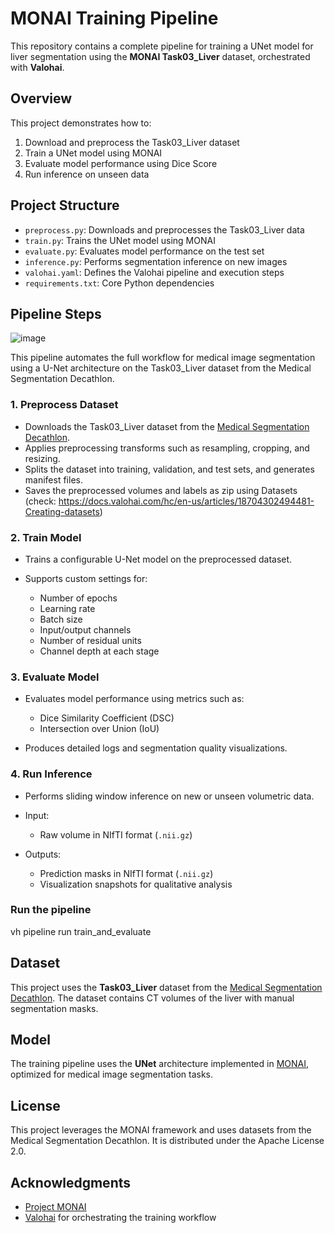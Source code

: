 # MONAI Training Pipeline

This repository contains a complete pipeline for training a UNet model for liver segmentation using the **MONAI Task03\_Liver** dataset, orchestrated with **Valohai**.

## Overview

This project demonstrates how to:

1. Download and preprocess the Task03\_Liver dataset
2. Train a UNet model using MONAI
3. Evaluate model performance using Dice Score
4. Run inference on unseen data

## Project Structure

* `preprocess.py`: Downloads and preprocesses the Task03\_Liver data
* `train.py`: Trains the UNet model using MONAI
* `evaluate.py`: Evaluates model performance on the test set
* `inference.py`: Performs segmentation inference on new images
* `valohai.yaml`: Defines the Valohai pipeline and execution steps
* `requirements.txt`: Core Python dependencies

## Pipeline Steps
![image](https://github.com/user-attachments/assets/bdf63043-771e-41b6-b250-6c85b2cd013c)

This pipeline automates the full workflow for medical image segmentation using a U-Net architecture on the Task03\_Liver dataset from the Medical Segmentation Decathlon.

### 1. **Preprocess Dataset**

* Downloads the Task03\_Liver dataset from the [Medical Segmentation Decathlon](http://medicaldecathlon.com/).
* Applies preprocessing transforms such as resampling, cropping, and resizing.
* Splits the dataset into training, validation, and test sets, and generates manifest files.
* Saves the preprocessed volumes and labels as zip using Datasets (check: https://docs.valohai.com/hc/en-us/articles/18704302494481-Creating-datasets)


### 2. **Train Model**

* Trains a configurable U-Net model on the preprocessed dataset.
* Supports custom settings for:

  * Number of epochs
  * Learning rate
  * Batch size
  * Input/output channels
  * Number of residual units
  * Channel depth at each stage

### 3. **Evaluate Model**

* Evaluates model performance using metrics such as:

  * Dice Similarity Coefficient (DSC)
  * Intersection over Union (IoU)
* Produces detailed logs and segmentation quality visualizations.

### 4. **Run Inference**

* Performs sliding window inference on new or unseen volumetric data.
* Input:
  * Raw volume in NIfTI format (`.nii.gz`)

* Outputs:

  * Prediction masks in NIfTI format (`.nii.gz`)
  * Visualization snapshots for qualitative analysis

### Run the pipeline
vh pipeline run train_and_evaluate

## Dataset

This project uses the **Task03\_Liver** dataset from the [Medical Segmentation Decathlon](http://medicaldecathlon.com/). The dataset contains CT volumes of the liver with manual segmentation masks.

## Model

The training pipeline uses the **UNet** architecture implemented in [MONAI](https://monai.io/), optimized for medical image segmentation tasks.

## License

This project leverages the MONAI framework and uses datasets from the Medical Segmentation Decathlon. It is distributed under the Apache License 2.0.

## Acknowledgments

* [Project MONAI](https://github.com/Project-MONAI/MONAI)
* [Valohai](https://valohai.com/) for orchestrating the training workflow

